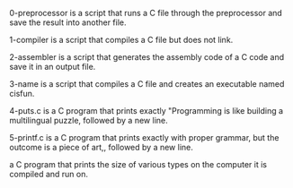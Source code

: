 0-preprocessor is a script that runs a C file through the preprocessor and save the result into another file.

1-compiler is a script that compiles a C file but does not link.

2-assembler is a script that generates the assembly code of a C code and save it in an output file.

3-name is a script that compiles a C file and creates an executable named cisfun.

4-puts.c is a C program that prints exactly "Programming is like building a multilingual puzzle, followed by a new line.

5-printf.c is a C program that prints exactly with proper grammar, but the outcome is a piece of art,, followed by a new line.


a C program that prints the size of various types on the computer it is compiled and run on.
